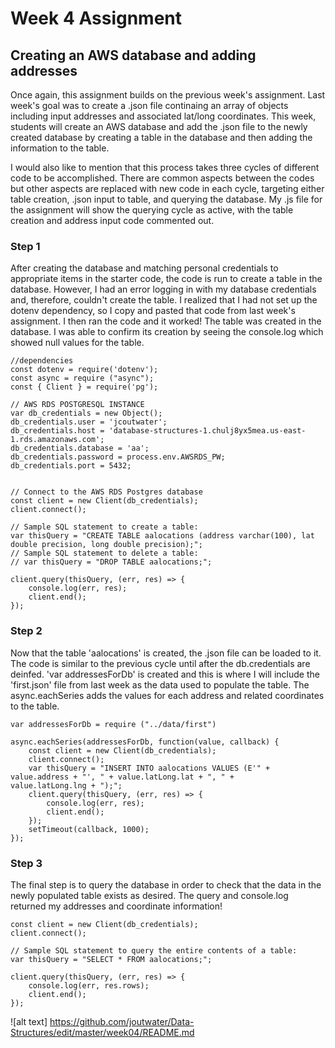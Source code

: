 # Week 4 Assignment
## Creating an AWS database and adding addresses

Once again, this assignment builds on the previous week's assignment. Last week's goal was to create a .json file continaing an array of objects including input addresses and associated lat/long coordinates. This week, students will create an AWS database and add the .json file to the newly created database by creating a table in the database and then adding the information to the table.

I would also like to mention that this process takes three cycles of different code to be accomplished. There are common aspects between the codes but other aspects are replaced with new code in each cycle, targeting either table creation, .json input to table, and querying the database. My .js file for the assignment will show the querying cycle as active, with the table creation and address input code commented out.

### Step 1

After creating the database and matching personal credentials to appropriate items in the starter code, the code is run to create a table in the database. However, I had an error logging in with my database credentials and, therefore, couldn't create the table. I realized that I had not set up the dotenv dependency, so I copy and pasted that code from last week's assignment. I then ran the code and it worked! The table was created in the database. I was able to confirm its creation by seeing the console.log which showed null values for the table.

    //dependencies
    const dotenv = require('dotenv');
    const async = require ("async"); 
    const { Client } = require('pg');

    // AWS RDS POSTGRESQL INSTANCE
    var db_credentials = new Object();
    db_credentials.user = 'jcoutwater';
    db_credentials.host = 'database-structures-1.chulj8yx5mea.us-east-1.rds.amazonaws.com';
    db_credentials.database = 'aa';
    db_credentials.password = process.env.AWSRDS_PW;
    db_credentials.port = 5432;


    // Connect to the AWS RDS Postgres database
    const client = new Client(db_credentials);
    client.connect();

    // Sample SQL statement to create a table: 
    var thisQuery = "CREATE TABLE aalocations (address varchar(100), lat double precision, long double precision);";
    // Sample SQL statement to delete a table: 
    // var thisQuery = "DROP TABLE aalocations;"; 

    client.query(thisQuery, (err, res) => {
        console.log(err, res);
        client.end();
    });
    
### Step 2

Now that the table 'aalocations' is created, the .json file can be loaded to it. The code is similar to the previous cycle until after the db.credentials are deinfed. 'var addressesForDb' is created and this is where I will include the 'first.json' file from last week as the data used to populate the table. The async.eachSeries adds the values for each address and related coordinates to the table.  

    var addressesForDb = require ("../data/first")

    async.eachSeries(addressesForDb, function(value, callback) {
        const client = new Client(db_credentials);
        client.connect();
        var thisQuery = "INSERT INTO aalocations VALUES (E'" + value.address + "', " + value.latLong.lat + ", " +        value.latLong.lng + ");";
        client.query(thisQuery, (err, res) => {
            console.log(err, res);
            client.end();
        });
        setTimeout(callback, 1000); 
    });
    
### Step 3

The final step is to query the database in order to check that the data in the newly populated table exists as desired. The query and console.log returned my addresses and coordinate information!  

    const client = new Client(db_credentials);
    client.connect();

    // Sample SQL statement to query the entire contents of a table: 
    var thisQuery = "SELECT * FROM aalocations;";

    client.query(thisQuery, (err, res) => {
        console.log(err, res.rows);
        client.end();
    });
    
    
![alt text] https://github.com/joutwater/Data-Structures/edit/master/week04/README.md
